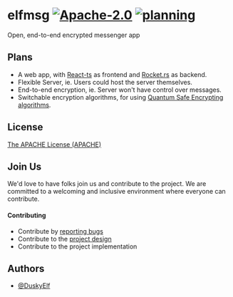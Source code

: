 # elfmsg [![Apache-2.0](https://img.shields.io/hexpm/l/plug)](https://github.com/DuskyElf/elfmsg/blob/main/LICENSE) [![planning](https://img.shields.io/badge/progress-planning-orange)]()

Open, end-to-end encrypted messenger app

## Plans
- A web app, with [React-ts](https://www.typescriptlang.org/docs/handbook/react.html) as frontend and [Rocket.rs](https://rocket.rs/) as backend.
- Flexible Server, ie. Users could host the server themselves.
- End-to-end encryption, ie. Server won't have control over messages.
- Switchable encryption algorithms, for using [Quantum Safe Encrypting algorithms](https://en.wikipedia.org/wiki/NIST_Post-Quantum_Cryptography_Standardization).
## License

[The APACHE License (APACHE)](https://github.com/DuskyElf/elfmsg/blob/main/LICENSE)

## Join Us
We'd love to have folks join us and contribute to the project. We are committed to a welcoming and inclusive environment where everyone can contribute.

#### Contributing
- Contribute by [reporting bugs](https://github.com/DuskyElf/elfmsg/issues/new?assignees=&labels=&projects=&template=bug_report.md&title=)
- Contribute to the [project design](https://github.com/DuskyElf/elfmsg/discussions/)
- Contribute to the project implementation
## Authors

- [@DuskyElf](https://github.com/DuskyElf)


